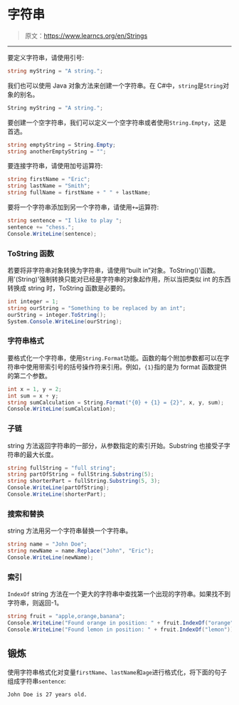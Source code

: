 # 字符串

> 原文：<https://www.learncs.org/en/Strings>

* * *

要定义字符串，请使用引号:

```cs
string myString = "A string."; 
```

我们也可以使用 Java 对象方法来创建一个字符串。在 C#中，`string`是`String`对象的别名。

```cs
String myString = "A string."; 
```

要创建一个空字符串，我们可以定义一个空字符串或者使用`String.Empty`，这是首选。

```cs
string emptyString = String.Empty;
string anotherEmptyString = ""; 
```

要连接字符串，请使用加号运算符:

```cs
string firstName = "Eric";
string lastName = "Smith";
string fullName = firstName + " " + lastName; 
```

要将一个字符串添加到另一个字符串，请使用`+=`运算符:

```cs
string sentence = "I like to play ";
sentence += "chess.";
Console.WriteLine(sentence); 
```

### ToString 函数

若要将非字符串对象转换为字符串，请使用“built in”对象。ToString()'函数。用'(String)'强制转换只能对已经是字符串的对象起作用，所以当把类似 int 的东西转换成 string 时，ToString 函数是必要的。

```cs
int integer = 1;
string ourString = "Something to be replaced by an int";
ourString = integer.ToString();
System.Console.WriteLine(ourString); 
```

### 字符串格式

要格式化一个字符串，使用`String.Format`功能。函数的每个附加参数都可以在字符串中使用带索引号的括号操作符来引用。例如，`{1}`指的是为 format 函数提供的第二个参数。

```cs
int x = 1, y = 2;
int sum = x + y;
string sumCalculation = String.Format("{0} + {1} = {2}", x, y, sum);
Console.WriteLine(sumCalculation); 
```

### 子链

string 方法返回字符串的一部分，从参数指定的索引开始。Substring 也接受子字符串的最大长度。

```cs
string fullString = "full string";
string partOfString = fullString.Substring(5);
string shorterPart = fullString.Substring(5, 3);
Console.WriteLine(partOfString);
Console.WriteLine(shorterPart); 
```

### 搜索和替换

string 方法用另一个字符串替换一个字符串。

```cs
string name = "John Doe";
string newName = name.Replace("John", "Eric");
Console.WriteLine(newName); 
```

### 索引

`IndexOf` string 方法在一个更大的字符串中查找第一个出现的字符串。如果找不到字符串，则返回-1。

```cs
string fruit = "apple,orange,banana";
Console.WriteLine("Found orange in position: " + fruit.IndexOf("orange"));
Console.WriteLine("Found lemon in position: " + fruit.IndexOf("lemon")); 
```

## 锻炼

使用字符串格式化对变量`firstName`、`lastName`和`age`进行格式化，将下面的句子组成字符串`sentence`:

`John Doe is 27 years old.`
